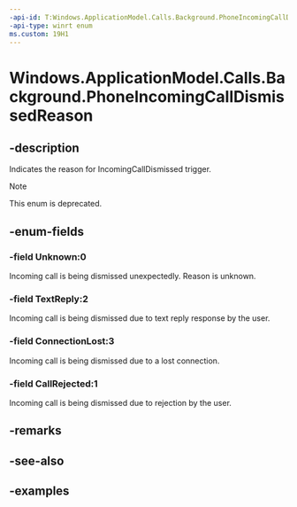 ```yaml
---
-api-id: T:Windows.ApplicationModel.Calls.Background.PhoneIncomingCallDismissedReason
-api-type: winrt enum
ms.custom: 19H1
---
```


<!-- Enumeration syntax.
public enum PhoneIncomingCallDismissedReason : int 
-->

# Windows.ApplicationModel.Calls.Background.PhoneIncomingCallDismissedReason

## -description
Indicates the reason for IncomingCallDismissed trigger.

> [!NOTE]
> This enum is deprecated.

## -enum-fields
### -field Unknown:0
Incoming call is being dismissed unexpectedly. Reason is unknown.

### -field TextReply:2
Incoming call is being dismissed due to text reply response by the user.

### -field ConnectionLost:3
Incoming call is being dismissed due to a lost connection.

### -field CallRejected:1
Incoming call is being dismissed due to rejection by the user.

## -remarks

## -see-also

## -examples

